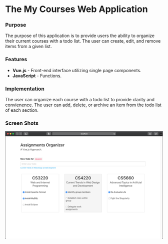 # The My Courses Web Application

### Purpose 
The purpose of this application is to provide users the ability to organize their current courses with a todo list. The user can create, edit, and remove items from a given list.  



### Features  
- **Vue.js** - Front-end interface utilizing single page components. 
- **JavaScript** - Functions.


### Implementation
The user can organize each course with a todo list to provide clarity and convienence. The user can add, delete, or archive an item from the todo list of each section.  

### Screen Shots 
  ![TheMovieDBApp!](https://github.com/RYin4/MyCourses/blob/master/src/assets/ScreenShot.png)
    
